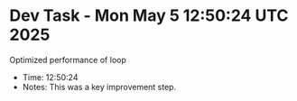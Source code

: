 # Dev Task - Mon May  5 12:50:24 UTC 2025
Optimized performance of loop
- Time: 12:50:24
- Notes: This was a key improvement step.
